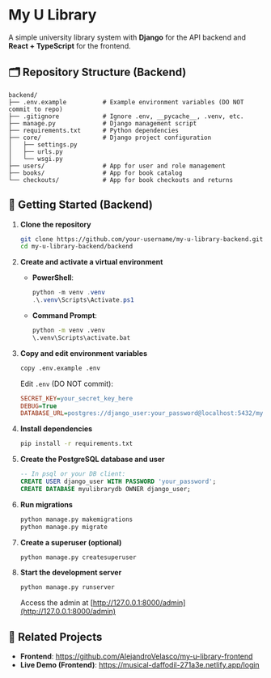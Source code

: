 # My U Library

A simple university library system with **Django** for the API backend and **React + TypeScript** for the frontend.

## 🗂 Repository Structure (Backend)

```
backend/
├── .env.example          # Example environment variables (DO NOT commit to repo)
├── .gitignore            # Ignore .env, __pycache__, .venv, etc.
├── manage.py             # Django management script
├── requirements.txt      # Python dependencies
├── core/                 # Django project configuration
│   ├── settings.py
│   ├── urls.py
│   └── wsgi.py
├── users/                # App for user and role management
├── books/                # App for book catalog
└── checkouts/            # App for book checkouts and returns
```

## 🚀 Getting Started (Backend)

1. **Clone the repository**

   ```bash
   git clone https://github.com/your-username/my-u-library-backend.git
   cd my-u-library-backend/backend
   ```

2. **Create and activate a virtual environment**

   * **PowerShell**:

     ```powershell
     python -m venv .venv
     .\.venv\Scripts\Activate.ps1
     ```
   * **Command Prompt**:

     ```cmd
     python -m venv .venv
     \.venv\Scripts\activate.bat
     ```

3. **Copy and edit environment variables**

   ```bash
   copy .env.example .env
   ```

   Edit `.env` (DO NOT commit):

   ```ini
   SECRET_KEY=your_secret_key_here
   DEBUG=True
   DATABASE_URL=postgres://django_user:your_password@localhost:5432/myulibrarydb
   ```

4. **Install dependencies**

   ```bash
   pip install -r requirements.txt
   ```

5. **Create the PostgreSQL database and user**

   ```sql
   -- In psql or your DB client:
   CREATE USER django_user WITH PASSWORD 'your_password';
   CREATE DATABASE myulibrarydb OWNER django_user;
   ```

6. **Run migrations**

   ```bash
   python manage.py makemigrations
   python manage.py migrate
   ```

7. **Create a superuser (optional)**

   ```bash
   python manage.py createsuperuser
   ```

8. **Start the development server**

   ```bash
   python manage.py runserver
   ```

   Access the admin at [http://127.0.0.1:8000/admin](http://127.0.0.1:8000/admin)

## 🔗 Related Projects

- **Frontend**: https://github.com/AlejandroVelasco/my-u-library-frontend  
- **Live Demo (Frontend)**: https://musical-daffodil-271a3e.netlify.app/login